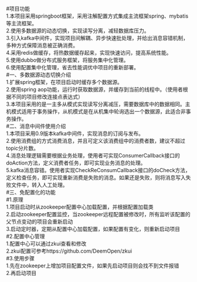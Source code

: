 #项目功能</br>
1.本项目采用springboot框架，采用注解配置方式集成主流框架spring、mybatis等主流框架。</br>
2.使用多数据源的动态切换，实现读写分离，减轻数据库压力。</br>
3.引入kafka中间件，实现项目间解耦、异步快速批处理，并给出消息容错机制，多种方式保障消息被正确消费。</br>
4.采用redis做缓存，将热数据缓存起来，实现快速访问，提高系统性能。</br>
5.使用dubbo做分布式服务框架，将服务集中化管理。</br>
6.使用配置集中化管理，省去性能调优中项目的重新部署。</br>
#一、多数据源动态切换介绍</br>
1.扩展spring框架，在项目启动时缓存多个数据源。</br>
2.使用spring aop功能，运行时获取数据源，并缓存到当前的线程中。（使用者根据不同的项目修改连接点表达式）</br>
3.本项目采用的是一主多从模式实现读写分离减压，需要数据库中的数据相同。主机模式适用于事务操作，从机模式是在从机集中轮询选出一个数据源，此适合非事务操作。</br>
#二、消息中间件使用介绍</br>
1.本项目采用0.9版本kafka中间件，实现消息的订阅与发布。</br>
2.使用消费组的方式消费消息，并且可定义该消费组中的消费者数，建议不超过topic分片数。</br>
4.消息处理逻辑需要根据业务处理，使用者可实现ConsumerCallback接口的doAction方法，定义消费者任务，即可实现业务消息的处理。</br>
5.kafka消息容错。使用者实现CheckReConsumCallback接口的doCheck方法，定义检查任务，即可实现重新消费是失败的消息。如果还是失败，则将消息写入失败文件中，转入人工处理。</br>
#三、免配置化的功能</br>
#1.原理</br>
1.项目启动时从zookeeper配置中心加载配置，并根据配置加载类</br>
2.启动zookeeper配置监控，当zookeeper远程配置被修改时，所有监听该配置的父节点变动的项目会重新启动</br>
3.启动定时器，定期从配置中心加载配置，如果配置有变化，则重新启动项目</br>
#2.配置中心管理</br>
1.配置中心可以通过zkui查看和修改</br>
2.zkui配置可参考https://github.com/DeemOpen/zkui	</br>
#3.使用步骤</br>
1.先在zookeeper上增加项目配置文件，如果先启动项目则会找不到文件报错</br>
2.再启动项目
